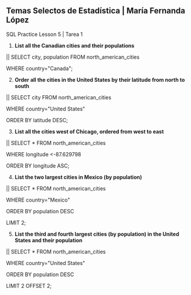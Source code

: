 ﻿## Temas Selectos de Estadística | María Fernanda López
SQL Practice Lesson 5 | Tarea 1

1. **List all the Canadian cities and their populations**

|| SELECT city, population FROM north\_american\_cities

WHERE country="Canada";

2. **Order all the cities in the United States by their latitude from north to south**

|| SELECT city FROM north\_american\_cities

WHERE country="United States"

ORDER BY latitude DESC;

3. **List all the cities west of Chicago, ordered from west to east**

|| SELECT \* FROM north\_american\_cities

WHERE longitude <-87.629798

ORDER BY longitude ASC;

4. **List the two largest cities in Mexico (by population)**

|| SELECT \* FROM north\_american\_cities

WHERE country="Mexico"

ORDER BY population DESC

LIMIT 2;

5. **List the third and fourth largest cities (by population) in the United States and their population**

|| SELECT \* FROM north\_american\_cities

WHERE country="United States"

ORDER BY population DESC

LIMIT 2 OFFSET 2;

